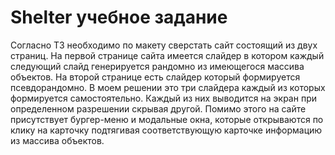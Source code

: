 # Shelter учебное задание
Согласно ТЗ необходимо по макету сверстать сайт состоящий из двух страниц.
На первой странице сайта имеется слайдер в котором каждый следующий слайд генерируется рандомно из имеющегося массива объектов.
На второй странице есть слайдер который формируется псевдорандомно. В моем решении это три слайдера каждый из которых формируется самостоятельно. Каждый из них выводится на экран при определенном разрешении скрывая другой.
Помимо этого на сайте присутствует бургер-меню и модальные окна, которые открываются по клику на карточку подтягивая соответствующую карточке информацию из массива объектов.